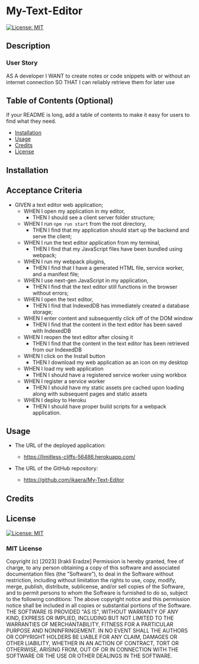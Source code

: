 # My-Text-Editor

[![License: MIT](https://img.shields.io/badge/License-MIT-yellow.svg)](https://opensource.org/licenses/MIT)

## Description

<!-- Provide a short description explaining the what, why, and how of your project. Use the following questions as a guide:

- What was your motivation?
- Why did you build this project? (Note: the answer is not "Because it was a homework assignment.")
- What problem does it solve?
- What did you learn? -->

### User Story

AS A developer
I WANT to create notes or code snippets with or without an internet connection
SO THAT I can reliably retrieve them for later use

## Table of Contents (Optional)

If your README is long, add a table of contents to make it easy for users to find what they need.

- [Installation](#installation)
- [Usage](#usage)
- [Credits](#credits)
- [License](#license)

## Installation

<!-- What are the steps required to install your project? Provide a step-by-step description of how to get the development environment running. -->

## Acceptance Criteria

- GIVEN a text editor web application;
  - WHEN I open my application in my editor,
    - THEN I should see a client server folder structure;
  - WHEN I run `npm run start` from the root directory,
    - THEN I find that my application should start up the backend and serve the client;
  - WHEN I run the text editor application from my terminal,
    - THEN I find that my JavaScript files have been bundled using webpack;
  - WHEN I run my webpack plugins,
    - THEN I find that I have a generated HTML file, service worker, and a manifest file;
  - WHEN I use next-gen JavaScript in my application,
    - THEN I find that the text editor still functions in the browser without errors;
  - WHEN I open the text editor,
    - THEN I find that IndexedDB has immediately created a database storage;
  - WHEN I enter content and subsequently click off of the DOM window
    - THEN I find that the content in the text editor has been saved with IndexedDB
  - WHEN I reopen the text editor after closing it
    - THEN I find that the content in the text editor has been retrieved from our IndexedDB
  - WHEN I click on the Install button
    - THEN I download my web application as an icon on my desktop
  - WHEN I load my web application
    - THEN I should have a registered service worker using workbox
  - WHEN I register a service worker
    - THEN I should have my static assets pre cached upon loading along with subsequent pages and static assets
  - WHEN I deploy to Heroku
    - THEN I should have proper build scripts for a webpack application.

## Usage

<!-- Provide instructions and examples for use. Include screenshots as needed.

To add a screenshot, create an `assets/images` folder in your repository and upload your screenshot to it. Then, using the relative filepath, add it to your README using the following syntax:

    ```md
    ![alt text](assets/images/screenshot.png)
    ``` -->

- The URL of the deployed application:

  - https://limitless-cliffs-56486.herokuapp.com/

- The URL of the GitHub repository:
  - https://github.com/ikaera/My-Text-Editor

## Credits

<!-- List your collaborators, if any, with links to their GitHub profiles.

If you used any third-party assets that require attribution, list the creators with links to their primary web presence in this section.

If you followed tutorials, include links to those here as well. -->

## License

[![License: MIT](https://img.shields.io/badge/License-MIT-yellow.svg)](https://opensource.org/licenses/MIT)
​

### MIT License

Copyright (c) [2023] [Irakli Eradze]
Permission is hereby granted, free of charge, to any person obtaining a copy
of this software and associated documentation files (the "Software"), to deal
in the Software without restriction, including without limitation the rights
to use, copy, modify, merge, publish, distribute, sublicense, and/or sell
copies of the Software, and to permit persons to whom the Software is
furnished to do so, subject to the following conditions:
The above copyright notice and this permission notice shall be included in all
copies or substantial portions of the Software.
THE SOFTWARE IS PROVIDED "AS IS", WITHOUT WARRANTY OF ANY KIND, EXPRESS OR
IMPLIED, INCLUDING BUT NOT LIMITED TO THE WARRANTIES OF MERCHANTABILITY,
FITNESS FOR A PARTICULAR PURPOSE AND NONINFRINGEMENT. IN NO EVENT SHALL THE
AUTHORS OR COPYRIGHT HOLDERS BE LIABLE FOR ANY CLAIM, DAMAGES OR OTHER
LIABILITY, WHETHER IN AN ACTION OF CONTRACT, TORT OR OTHERWISE, ARISING FROM,
OUT OF OR IN CONNECTION WITH THE SOFTWARE OR THE USE OR OTHER DEALINGS IN THE
SOFTWARE.

<!-- The last section of a high-quality README file is the license. This lets other developers know what they can and cannot do with your project. If you need help choosing a license, refer to [https://choosealicense.com/](https://choosealicense.com/).

---

🏆 The previous sections are the bare minimum, and your project will ultimately determine the content of this document. You might also want to consider adding the following sections.

## Badges

![badmath](https://img.shields.io/github/languages/top/lernantino/badmath)

Badges aren't necessary, per se, but they demonstrate street cred. Badges let other developers know that you know what you're doing. Check out the badges hosted by [shields.io](https://shields.io/). You may not understand what they all represent now, but you will in time.

## Features

If your project has a lot of features, list them here.

## How to Contribute

If you created an application or package and would like other developers to contribute it, you can include guidelines for how to do so. The [Contributor Covenant](https://www.contributor-covenant.org/) is an industry standard, but you can always write your own if you'd prefer.

## Tests

Go the extra mile and write tests for your application. Then provide examples on how to run them here. -->
